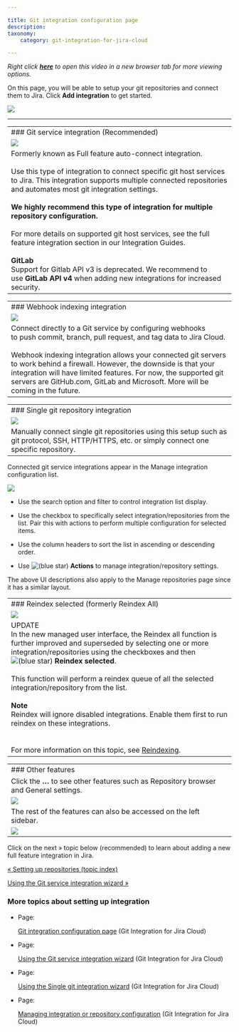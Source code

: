 ```yaml
---

title: Git integration configuration page
description:
taxonomy:
    category: git-integration-for-jira-cloud

---
```

_Right click_ [_**here**_](https://bigbrassband.wistia.com/medias/m1k2sol0a5) _to open this video in a new browser tab for more viewing options._


On this page, you will be able to setup your git repositories and connect them to Jira. Click **Add integration** to get started.

![](https://bigbrassband.atlassian.net/wiki/download/attachments/1923024023/gitcloud-managed-ui-getting-started.png?version=1&modificationDate=1647866199013&cacheVersion=1&api=v2)

* * *

|     |
| --- |
| ### Git service integration (Recommended) |
| ![](https://bigbrassband.atlassian.net/wiki/download/attachments/1923024023/gitcloud-managed-ui-git-service-sel.png?version=1&modificationDate=1647930706531&cacheVersion=1&api=v2) |
| Formerly known as Full feature auto-connect integration.<br><br>Use this type of integration to connect specific git host services to Jira. This integration supports multiple connected repositories and automates most git integration settings.<br><br>**We highly recommend this type of integration for multiple repository configuration.**<br><br>For more details on supported git host services, see the full feature integration section in our Integration Guides.<br><br>**GitLab**  <br>Support for Gitlab API v3 is deprecated. We recommend to use **GitLab API v4** when adding new integrations for increased security. |

|     |
| --- |
| ### Webhook indexing integration |
| ![](https://bigbrassband.atlassian.net/wiki/download/attachments/1923024023/gitcloud-managed-ui-webhook-idx-sel.png?version=1&modificationDate=1647930808726&cacheVersion=1&api=v2) |
| Connect directly to a Git service by configuring webhooks to push commit, branch, pull request, and tag data to Jira Cloud.<br><br>Webhook indexing integration allows your connected git servers to work behind a firewall. However, the downside is that your integration will have limited features. For now, the supported git servers are GitHub.com, GitLab and Microsoft. More will be coming in the future. |

|     |
| --- |
| ### Single git repository integration |
| ![](https://bigbrassband.atlassian.net/wiki/download/attachments/1923024023/gitcloud-managed-ui-single-repo-sel.png?version=1&modificationDate=1647930891191&cacheVersion=1&api=v2) |
| Manually connect single git repositories using this setup such as git protocol, SSH, HTTP/HTTPS, etc. or simply connect one specific repository. |


Connected git service integrations appear in the Manage integration configuration list.

![](https://bigbrassband.atlassian.net/wiki/download/attachments/1923024023/gitcloud-managed-ui-integration-list.png?version=1&modificationDate=1647933667463&cacheVersion=1&api=v2)

*   Use the search option and filter to control integration list display.

*   Use the checkbox to specifically select integration/repositories from the list. Pair this with actions to perform multiple configuration for selected items.

*   Use the column headers to sort the list in ascending or descending order.

*   Use ![(blue star)](/wiki/s/-1639011364/6452/8b4898d3c114827e64ec143b4fa79bb76a6cfa5b/_/images/icons/emoticons/star_blue.png) **Actions** to manage integration/repository settings.


The above UI descriptions also apply to the Manage repositories page since it has a similar layout.

|     |
| --- |
| ### Reindex selected (formerly Reindex All) |
| ![](https://bigbrassband.atlassian.net/wiki/download/attachments/1923024023/gitcloud-managed-ui-reindex-all.png?version=1&modificationDate=1647934041821&cacheVersion=1&api=v2) |
| UPDATE  <br>In the new managed user interface, the Reindex all function is further improved and superseded by selecting one or more integration/repositories using the checkboxes and then ![(blue star)](/wiki/s/-1639011364/6452/8b4898d3c114827e64ec143b4fa79bb76a6cfa5b/_/images/icons/emoticons/star_blue.png) **Reindex selected**.<br><br>This function will perform a reindex queue of all the selected integration/repository from the list.<br><br>**Note**  <br>Reindex will ignore disabled integrations. Enable them first to run reindex on these integrations.<br><br>  <br>For more information on this topic, see [Reindexing](/git-integration-for-jira-cloud/Reindexing). |

|     |
| --- |
| ### Other features |
| Click the **…** to see other features such as Repository browser and General settings. |
| ![](https://bigbrassband.atlassian.net/wiki/download/attachments/1923024023/gitcloud-managed-ui-other-features.png?version=1&modificationDate=1647935460986&cacheVersion=1&api=v2) |
| The rest of the features can also be accessed on the left sidebar. |
| ![](https://bigbrassband.atlassian.net/wiki/download/thumbnails/1923024023/gitcloud-managed-ui-other-features-sidebar.png?version=1&modificationDate=1647935812707&cacheVersion=1&api=v2&width=680&height=413) |


Click on the next » topic below (recommended) to learn about adding a new full feature integration in Jira.

[« Setting up repositories (topic index)](/wiki/spaces/GITCLOUD/pages/1923023982/Setting+up+integrations)

[Using the Git service integration wizard »](/wiki/spaces/GITCLOUD/pages/1923024112/Using+the+Git+service+integration+wizard)

### More topics about setting up integration

*   Page:

    [Git integration configuration page](/wiki/spaces/GITCLOUD/pages/1923024023/Git+integration+configuration+page) (Git Integration for Jira Cloud)

*   Page:

    [Using the Git service integration wizard](/wiki/spaces/GITCLOUD/pages/1923024112/Using+the+Git+service+integration+wizard) (Git Integration for Jira Cloud)

*   Page:

    [Using the Single git integration wizard](/wiki/spaces/GITCLOUD/pages/1923024154/Using+the+Single+git+integration+wizard) (Git Integration for Jira Cloud)

*   Page:

    [Managing integration or repository configuration](/wiki/spaces/GITCLOUD/pages/1923024455/Managing+integration+or+repository+configuration) (Git Integration for Jira Cloud)